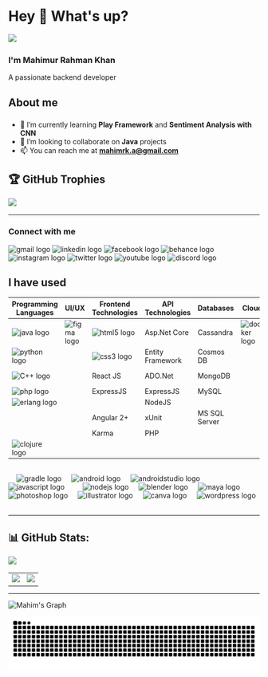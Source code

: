 # Hey 👋 What's up?

[![](https://visitcount.itsvg.in/api?id=mahimrahman&icon=1&color=9)](https://visitcount.itsvg.in)

### I'm Mahimur Rahman Khan

A passionate backend developer

## About me

###

- 🌱 I’m currently learning **Play Framework** and **Sentiment Analysis with CNN**
- 👯 I’m looking to collaborate on **Java** projects
- 📫 You can reach me at **mahimrk.a@gmail.com**

###

## 🏆 GitHub Trophies

![](https://github-profile-trophy.vercel.app/?username=mahimrahman&theme=apprentice&no-frame=false&no-bg=true&margin-w=4)




---
### Connect with me
<div align="left">
  <img src="https://raw.githubusercontent.com/maurodesouza/profile-readme-generator/master/src/assets/icons/social/gmail/default.svg" width="52" height="40" alt="gmail logo"  /> 
  <img src="https://raw.githubusercontent.com/maurodesouza/profile-readme-generator/master/src/assets/icons/social/linkedin/default.svg" width="52" height="40" alt="linkedin logo"  />
  <img src="https://raw.githubusercontent.com/maurodesouza/profile-readme-generator/master/src/assets/icons/social/facebook/default.svg" width="52" height="40" alt="facebook logo"  />
  <img src="https://raw.githubusercontent.com/maurodesouza/profile-readme-generator/master/src/assets/icons/social/behance/default.svg" width="52" height="40" alt="behance logo"  />
  <img src="https://raw.githubusercontent.com/maurodesouza/profile-readme-generator/master/src/assets/icons/social/instagram/default.svg" width="52" height="40" alt="instagram logo"  />
  <img src="https://raw.githubusercontent.com/maurodesouza/profile-readme-generator/master/src/assets/icons/social/twitter/default.svg" width="52" height="40" alt="twitter logo"  />
  <img src="https://raw.githubusercontent.com/maurodesouza/profile-readme-generator/master/src/assets/icons/social/youtube/default.svg" width="52" height="40" alt="youtube logo"  />
  <img src="https://raw.githubusercontent.com/maurodesouza/profile-readme-generator/master/src/assets/icons/social/discord/default.svg" width="52" height="40" alt="discord logo"  />
</div>

<h2 align="left">I have used</h2>

<table>
  <thead>
    <tr>
      <th>Programming Languages</th>
      <th>UI/UX</th>
      <th>Frontend Technologies</th>
      <th>API Technologies</th>
      <th>Databases</th>
      <th>Cloud</th>
      <th>CI/CD</th>
      <th>Tools</th>
      <th>User Engagement</th>
    </tr>
  </thead>
  <tbody>
    <tr>
      <td><img src="https://cdn.jsdelivr.net/gh/devicons/devicon/icons/java/java-original.svg" height="40" alt="java logo"  /></td>
      <td><img src="https://cdn.jsdelivr.net/gh/devicons/devicon/icons/figma/figma-original.svg" height="40" alt="figma logo"  /></td>
      <td><img src="https://cdn.jsdelivr.net/gh/devicons/devicon/icons/html5/html5-original.svg" height="40" alt="html5 logo"  /></td>
      <td>Asp.Net Core</td>
      <td>Cassandra</td>
      <td><img src="https://cdn.jsdelivr.net/gh/devicons/devicon/icons/docker/docker-original.svg" height="40" alt="docker logo"  />
  </td>
      <td>Azure DevOps</td>
      <td>Postman</td>
      <td>Google Tag Manager</td>
    </tr>
    <tr>
      <td><img src="https://cdn.jsdelivr.net/gh/devicons/devicon/icons/python/python-original.svg" height="40" alt="python logo"  /></td>
      <td></td>
      <td><img src="https://cdn.jsdelivr.net/gh/devicons/devicon/icons/css3/css3-original.svg" height="40" alt="css3 logo"  /></td>
      <td>Entity Framework</td>
      <td>Cosmos DB</td>
      <td></td>
      <td></td>
      <td>Git</td>
      <td></td>
    </tr>
    <tr>
      <td><img src="https://cdn.jsdelivr.net/gh/devicons/devicon@latest/icons/cplusplus/cplusplus-original.svg" height="40" alt="C++ logo"/></td>
      <td></td>
      <td>React JS</td>
      <td>ADO.Net</td>
      <td>MongoDB</td>
      <td></td>
      <td></td>
      <td>Jira</td>
      <td>Microsoft Clarity</td>
    </tr>
    <tr>
      <td><img src="https://cdn.jsdelivr.net/gh/devicons/devicon/icons/php/php-original.svg" height="40" alt="php logo"  /></td>
      <td></td>
      <td>ExpressJS</td>
      <td>ExpressJS</td>
      <td>MySQL</td>
      <td></td>
      <td></td>
      <td>LaTeX</td>
      <td></td>
    </tr>
    <tr>
      <td><img src="https://cdn.jsdelivr.net/gh/devicons/devicon/icons/erlang/erlang-original.svg" height="40" alt="erlang logo"/></td>
      <td> </td>
      <td></td>
      <td>NodeJS</td>
      <td></td>
      <td></td>
      <td></td>
      <td></td>
      <td></td>
    </tr>
    <tr>
      <td></td>
      <td></td>
      <td>Angular 2+</td>
      <td>xUnit</td>
      <td>MS SQL Server</td>
      <td></td>
      <td></td>
      <td>Jupyter</td>
      <td></td>
    </tr>
    <tr>
      <td></td>
      <td></td>
      <td>Karma</td>
      <td>PHP</td>
      <td></td>
      <td></td>
      <td></td>
      <td></td>
      <td></td>
    </tr>
    <tr>
      <td><img src="https://cdn.jsdelivr.net/gh/devicons/devicon/icons/clojure/clojure-original.svg" height="40" alt="clojure logo"  />
  </td>
      <td></td>
      <td></td>
      <td></td>
      <td></td>
      <td></td>
      <td></td>
      <td></td>
      <td></td>
    </tr>
  </tbody>
</table>
<br>


<div align="left">
  
  <img width="12" />
  <img src="https://cdn.jsdelivr.net/gh/devicons/devicon/icons/gradle/gradle-original.svg" height="40" alt="gradle logo"  />
  <img width="12" />
  <img src="https://cdn.jsdelivr.net/gh/devicons/devicon/icons/android/android-original.svg" height="40" alt="android logo"  />
  <img width="12" />
  <img src="https://cdn.jsdelivr.net/gh/devicons/devicon/icons/androidstudio/androidstudio-original.svg" height="40" alt="androidstudio logo"  />
  <img width="12" />
  
  <img width="12" />
  
  
  <img width="12" />

  <img width="12" />
  <img src="https://cdn.jsdelivr.net/gh/devicons/devicon/icons/javascript/javascript-original.svg" height="40" alt="javascript logo"  />
  <img width="12" />

  <img width="12" />
  <img src="https://cdn.jsdelivr.net/gh/devicons/devicon/icons/nodejs/nodejs-original.svg" height="40" alt="nodejs logo"  />
  <img width="12" />
  <img src="https://cdn.jsdelivr.net/gh/devicons/devicon/icons/blender/blender-original.svg" height="40" alt="blender logo"  />
  <img width="12" />
  <img src="https://cdn.jsdelivr.net/gh/devicons/devicon/icons/maya/maya-original.svg" height="40" alt="maya logo"  />
  <img width="12" />
  
  <img width="12" />
  <img src="https://cdn.jsdelivr.net/gh/devicons/devicon/icons/photoshop/photoshop-plain.svg" height="40" alt="photoshop logo"  />
  <img width="12" />
  <img src="https://cdn.jsdelivr.net/gh/devicons/devicon/icons/illustrator/illustrator-plain.svg" height="40" alt="illustrator logo"  />
  <img width="12" />
  <img src="https://cdn.jsdelivr.net/gh/devicons/devicon/icons/canva/canva-original.svg" height="40" alt="canva logo"  />
  <img width="12" />
  <img src="https://cdn.jsdelivr.net/gh/devicons/devicon/icons/wordpress/wordpress-original.svg" height="40" alt="wordpress logo"  />
  <img width="12" />
  
</div>

--- 


## 📊 GitHub Stats:
![](https://github-profile-summary-cards.vercel.app/api/cards/profile-details?username=mahimrahman&theme=radical)
<table>
  <tr>
    <td>
      <img src="http://github-profile-summary-cards.vercel.app/api/cards/stats?username=mahimrahman&theme=radical" />
    </td>
    <td>
      <img src="https://github-readme-streak-stats.herokuapp.com/?user=mahimrahman&theme=radical&border=7F3FBF&background=0D1117" />
    </td>
  </tr>
</table>

---
![Mahim's Graph](https://github-readme-activity-graph.vercel.app/graph?username=mahimrahman&custom_title=Mahim's%20GitHub%20Activity%20Graph&bg_color=0D1117&color=7F3FBF&line=7F3FBF&point=7F3FBF&area_color=FFFFFF&title_color=FFFFFF&area=true)


<img src="https://raw.githubusercontent.com/mahimrahman/mahimrahman/output/snake.svg" alt="" />

###
